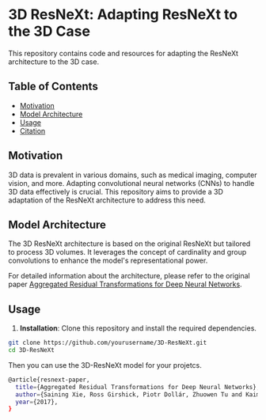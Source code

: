 # 3D ResNeXt: Adapting ResNeXt to the 3D Case

This repository contains code and resources for adapting the ResNeXt architecture to the 3D case. 

## Table of Contents
- [Motivation](#motivation)
- [Model Architecture](#model-architecture)
- [Usage](#usage)
- [Citation](#citation)

## Motivation

3D data is prevalent in various domains, such as medical imaging, computer vision, and more. 
Adapting convolutional neural networks (CNNs) to handle 3D data effectively is crucial. 
This repository aims to provide a 3D adaptation of the ResNeXt architecture to address this need.

## Model Architecture

The 3D ResNeXt architecture is based on the original ResNeXt but tailored to process 3D volumes. 
It leverages the concept of cardinality and group convolutions to enhance the model's representational power.

For detailed information about the architecture, please refer to the original paper [Aggregated Residual Transformations for Deep Neural Networks](https://arxiv.org/pdf/1611.05431.pdf).
## Usage

1. **Installation**: Clone this repository and install the required dependencies.

```bash
git clone https://github.com/yourusername/3D-ResNeXt.git
cd 3D-ResNeXt
```
Then you can use the 3D-ResNeXt model for your projetcs.

```bash
@article{resnext-paper,
  title={Aggregated Residual Transformations for Deep Neural Networks},
  author={Saining Xie, Ross Girshick, Piotr Dollár, Zhuowen Tu and Kaiming He},
  year={2017},
}
```
